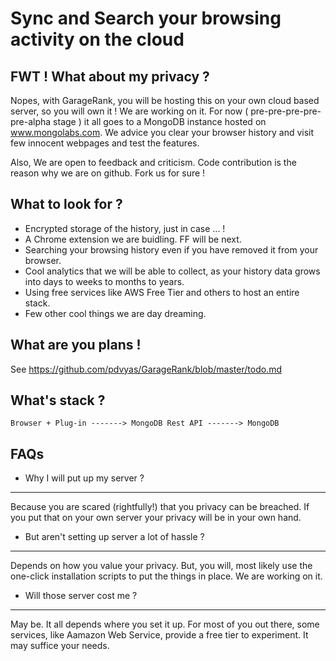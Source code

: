 
Sync and Search your browsing activity on the cloud
===================================================

FWT ! What about my privacy ?
-----------------------------

Nopes, with GarageRank, you will be hosting this on your own cloud based server, so you will own it ! We are working on it. For now ( pre-pre-pre-pre-pre-alpha stage ) it all goes to a MongoDB instance hosted on www.mongolabs.com. We advice you clear your browser history and visit few innocent webpages and test the features.

Also, We are open to feedback and criticism. Code contribution is the reason why we are on github. Fork us for sure !


What to look for ?
------------------
* Encrypted storage of the history, just in case ... !
* A Chrome extension we are buidling. FF will be next.
* Searching your browsing history even if you have removed it from your browser.
* Cool analytics that we will be able to collect, as your history data grows into days to weeks to months to years.
* Using free services like AWS Free Tier and others to host an entire stack.
* Few other cool things we are day dreaming.




What are you plans !
--------------------

See https://github.com/pdvyas/GarageRank/blob/master/todo.md



What's stack ?
--------------



	Browser + Plug-in -------> MongoDB Rest API -------> MongoDB


FAQs
----


* Why I will put up my server ?
------------------
Because you are scared (rightfully!) that you privacy can be breached. If you put that on your own server your privacy will be in your own hand. 

* But aren't setting up server a lot of hassle ? 
------------------
Depends on how you value your privacy. But, you will, most likely use the one-click installation scripts to put the things in place. We are working on it.

* Will those server cost me ?
------------------
May be. It all depends where you set it up. For most of you out there, some services, like Aamazon Web Service, provide a free tier to experiment. It may suffice your needs.





